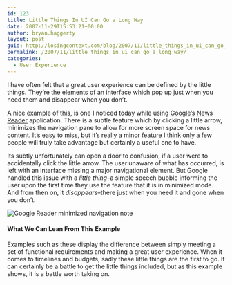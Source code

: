 ```yaml
---
id: 123
title: Little Things In UI Can Go a Long Way
date: 2007-11-29T15:53:21+00:00
author: bryan.haggerty
layout: post
guid: http://losingcontext.com/blog/2007/11/little_things_in_ui_can_go_a_long_way.php
permalink: /2007/11/little_things_in_ui_can_go_a_long_way/
categories:
  - User Experience
---
```

I have often felt that a great user experience can be defined by the little things. They&#8217;re the elements of an interface which pop up just when you need them and disappear when you don&#8217;t.

A nice example of this, is one I noticed today while using [Google&#8217;s News Reader](http://www.google.com/reader) application. There is a subtle feature which by clicking a little arrow, minimizes the navigation pane to allow for more screen space for news content. It&#8217;s easy to miss, but it&#8217;s really a minor feature I think only a few people will truly take advantage but certainly a useful one to have.

Its subtly unfortunately can open a door to confusion, if a user were to accidentally click the little arrow. The user unaware of what has occurred, is left with an interface missing a major navigational element. But Google handled this issue with a _little thing_&#8211;a simple speech bubble informing the user upon the first time they use the feature that it is in minimized mode. And from then on, it _disappears_&#8211;there just when you need it and gone when you don&#8217;t.

<img src='http://bryanhaggerty.com/blog/wp-content/uploads/2007/11/g-reader-minimized-note.gif' alt='Google Reader minimized navigation note' class="image-centered" />

#### What We Can Lean From This Example

Examples such as these display the difference between simply meeting a set of functional requirements and making a great user experience. When it comes to timelines and budgets, sadly these little things are the first to go. It can certainly be a battle to get the little things included, but as this example shows, it is a battle worth taking on.